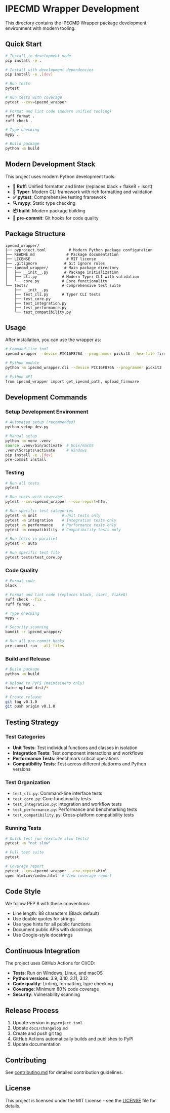 # IPECMD Wrapper Development

This directory contains the IPECMD Wrapper package development environment with modern tooling.

## Quick Start

```bash
# Install in development mode
pip install -e .

# Install with development dependencies
pip install -e .[dev]

# Run tests
pytest

# Run tests with coverage
pytest --cov=ipecmd_wrapper

# Format and lint code (modern unified tooling)
ruff format .
ruff check .

# Type checking
mypy .

# Build package
python -m build
```

## Modern Development Stack

This project uses modern Python development tools:

- **🎨 Ruff**: Unified formatter and linter (replaces black + flake8 + isort)
- **🎯 Typer**: Modern CLI framework with rich formatting and validation
- **✅ pytest**: Comprehensive testing framework
- **🔍 mypy**: Static type checking
- **📦 build**: Modern package building
- **🔄 pre-commit**: Git hooks for code quality

## Package Structure

```
ipecmd_wrapper/
├── pyproject.toml          # Modern Python package configuration
├── README.md              # Package documentation
├── LICENSE                # MIT license
├── .gitignore            # Git ignore rules
├── ipecmd_wrapper/       # Main package directory
│   ├── __init__.py       # Package initialization
│   ├── cli.py           # Modern Typer CLI with validation
│   └── core.py          # Core functionality
└── tests/               # Comprehensive test suite
    ├── __init__.py
    ├── test_cli.py      # Typer CLI tests
    ├── test_core.py
    ├── test_integration.py
    ├── test_performance.py
    └── test_compatibility.py
```

## Usage

After installation, you can use the wrapper as:

```bash
# Command-line tool
ipecmd-wrapper --device PIC16F876A --programmer pickit3 --hex-file firmware.hex

# Python module
python -m ipecmd_wrapper.cli --device PIC16F876A --programmer pickit3 --hex-file firmware.hex

# Python API
from ipecmd_wrapper import get_ipecmd_path, upload_firmware
```

## Development Commands

### Setup Development Environment

```bash
# Automated setup (recommended)
python setup_dev.py

# Manual setup
python -m venv .venv
source .venv/bin/activate  # Unix/macOS
.venv\Scripts\activate     # Windows
pip install -e .[dev]
pre-commit install
```

### Testing

```bash
# Run all tests
pytest

# Run tests with coverage
pytest --cov=ipecmd_wrapper --cov-report=html

# Run specific test categories
pytest -m unit           # Unit tests only
pytest -m integration    # Integration tests only
pytest -m performance    # Performance tests only
pytest -m compatibility  # Compatibility tests only

# Run tests in parallel
pytest -n auto

# Run specific test file
pytest tests/test_core.py
```

### Code Quality

```bash
# Format code
black .

# Format and lint code (replaces black, isort, flake8)
ruff check --fix .
ruff format .

# Type checking
mypy .

# Security scanning
bandit -r ipecmd_wrapper/

# Run all pre-commit hooks
pre-commit run --all-files
```

### Build and Release

```bash
# Build package
python -m build

# Upload to PyPI (maintainers only)
twine upload dist/*

# Create release
git tag v0.1.0
git push origin v0.1.0
```

## Testing Strategy

### Test Categories

- **Unit Tests**: Test individual functions and classes in isolation
- **Integration Tests**: Test component interactions and workflows
- **Performance Tests**: Benchmark critical operations
- **Compatibility Tests**: Test across different platforms and Python versions

### Test Organization

- `test_cli.py`: Command-line interface tests
- `test_core.py`: Core functionality tests
- `test_integration.py`: Integration and workflow tests
- `test_performance.py`: Performance and benchmarking tests
- `test_compatibility.py`: Cross-platform compatibility tests

### Running Tests

```bash
# Quick test run (exclude slow tests)
pytest -m "not slow"

# Full test suite
pytest

# Coverage report
pytest --cov=ipecmd_wrapper --cov-report=html
open htmlcov/index.html  # View coverage report
```

## Code Style

We follow PEP 8 with these conventions:

- Line length: 88 characters (Black default)
- Use double quotes for strings
- Use type hints for all public functions
- Document public APIs with docstrings
- Use Google-style docstrings

## Continuous Integration

The project uses GitHub Actions for CI/CD:

- **Tests**: Run on Windows, Linux, and macOS
- **Python versions**: 3.9, 3.10, 3.11, 3.12
- **Code quality**: Linting, formatting, type checking
- **Coverage**: Minimum 80% code coverage
- **Security**: Vulnerability scanning

## Release Process

1. Update version in `pyproject.toml`
2. Update `docs/changelog.md`
3. Create and push git tag
4. GitHub Actions automatically builds and publishes to PyPI
5. Update documentation

## Contributing

See [contributing.md](contributing.md) for detailed contribution guidelines.

## License

This project is licensed under the MIT License - see the [LICENSE](LICENSE) file for details.

